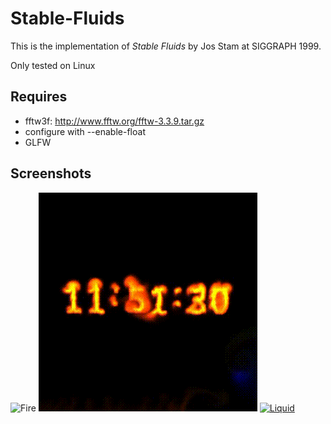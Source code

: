 # Stable-Fluids
This is the implementation of *Stable Fluids* by Jos Stam at SIGGRAPH 1999.

Only tested on Linux

## Requires
* fftw3f: http://www.fftw.org/fftw-3.3.9.tar.gz
 * configure with --enable-float
* GLFW

## Screenshots
![Fire](output/sf_fire.gif)
![Fire clock](output/sf_clock.gif)
[![Liquid](output/sf_balls.gif)](https://youtu.be/tUs-WExrkkI)
